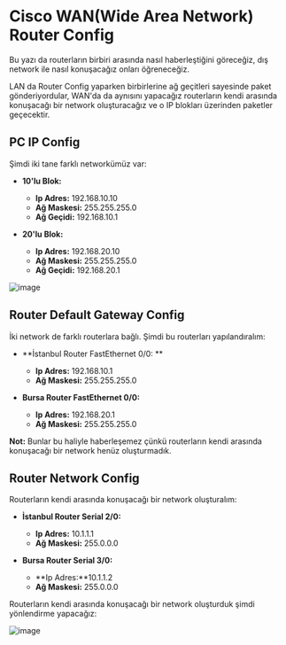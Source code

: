 # Cisco WAN(Wide Area Network) Router Config

Bu yazı da routerların birbiri arasında nasıl haberleştiğini göreceğiz, dış network ile nasıl konuşacağız onları öğreneceğiz.

LAN da Router Config yaparken birbirlerine ağ geçitleri sayesinde paket gönderiyordular, WAN'da da aynısını yapacağız routerların kendi arasında konuşacağı bir network oluşturacağız ve o IP blokları üzerinden paketler geçecektir.

## PC IP Config

Şimdi iki tane farklı networkümüz var:

- **10'lu Blok:**
  - **Ip Adres:** 192.168.10.10
  - **Ağ Maskesi:** 255.255.255.0
  - **Ağ Geçidi:** 192.168.10.1
 
- **20'lu Blok:**
  - **Ip Adres:** 192.168.20.10
  - **Ağ Maskesi:** 255.255.255.0
  - **Ağ Geçidi:** 192.168.20.1

 
![image](https://github.com/ugurcomptech/CiscoWANRouterConfig/assets/133202238/e2e3a5fe-d760-4375-a70a-50dd570d1d66)


## Router Default Gateway Config
 
İki network de farklı routerlara bağlı. Şimdi bu routerları yapılandıralım:

- **İstanbul Router FastEthernet 0/0: **
  - **Ip Adres:** 192.168.10.1
  - **Ağ Maskesi:** 255.255.255.0

- **Bursa Router FastEthernet 0/0:**
  - **Ip Adres:** 192.168.20.1
  - **Ağ Maskesi:** 255.255.255.0
 

**Not:** Bunlar bu haliyle haberleşemez çünkü routerların kendi arasında konuşacağı bir network henüz oluşturmadık.


## Router Network Config

Routerların kendi arasında konuşacağı bir network oluşturalım:


- **İstanbul Router Serial 2/0:**
  - **Ip Adres:** 10.1.1.1
  - **Ağ Maskesi:** 255.0.0.0


- **Bursa Router Serial 3/0:**
  - **Ip Adres:**10.1.1.2
  - **Ağ Maskesi:** 255.0.0.0

 
Routerların kendi arasında konuşacağı bir network oluşturduk şimdi yönlendirme yapacağız:

![image](https://github.com/ugurcomptech/CiscoWANRouterConfig/assets/133202238/64b2823f-467f-4668-af0b-bb6315b0d73f)










